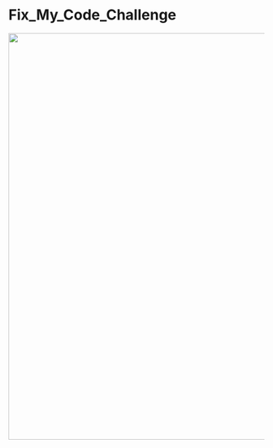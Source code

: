 # Fix_My_Code_Challenge

<html>
<head>
</head>
<body>
<img src="https://thetrekerapp.files.wordpress.com/2015/11/img_2470.jpg" width="800px"></a>
</body>
</html>
